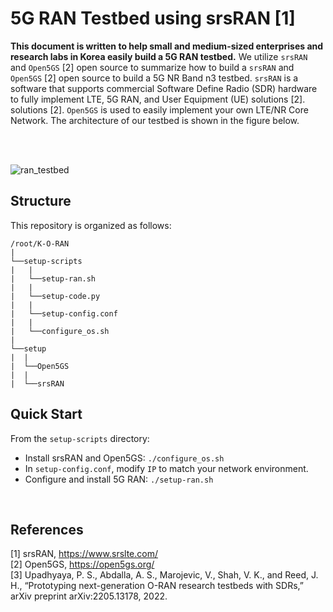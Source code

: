 # 5G RAN Testbed using srsRAN [1]

**This document is written to help small and medium-sized enterprises and research labs in Korea easily build a 5G RAN testbed.** We utilize `srsRAN` and `Open5GS` [2] open source to summarize how to build a
`srsRAN` and `Open5GS` [2] open source to build a 5G NR Band n3 testbed. `srsRAN` is a software that supports commercial Software Define Radio (SDR) hardware to fully implement LTE, 5G RAN, and User Equipment (UE) solutions [2].
solutions [2]. `Open5GS` is used to easily implement your own LTE/NR Core Network. The architecture of our testbed is shown in the figure below.

<br />
<br />


![ran_testbed](https://user-images.githubusercontent.com/28584258/226221865-c89d7dbd-9976-49bb-9d8a-76d159411b7e.png)


## Structure

This repository is organized as follows:
<br />

```
/root/K-O-RAN 
|
└──setup-scripts
|   |
|   └──setup-ran.sh
|   |
|   └──setup-code.py
|   |
|   └──setup-config.conf
|   |
|   └──configure_os.sh
|   
└──setup
|  |
|  └──Open5GS
|  |
|  └──srsRAN
```

## Quick Start

From the `setup-scripts` directory: <br />
- Install srsRAN and Open5GS: `./configure_os.sh`
- In `setup-config.conf`, modify `IP` to match your network environment.
- Configure and install 5G RAN: `./setup-ran.sh`


<br />

## References

[1] srsRAN, https://www.srslte.com/ <br />
[2] Open5GS, https://open5gs.org/ <br />
[3] Upadhyaya, P. S., Abdalla, A. S., Marojevic, V., Shah, V. K., and Reed, J. H., “Prototyping next-generation O-RAN research testbeds with SDRs,” arXiv preprint arXiv:2205.13178, 2022.
